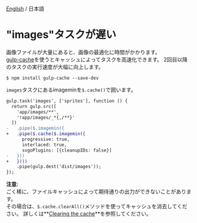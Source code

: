 [English](../help/images-performance.md) / 日本語

# "images"タスクが遅い

画像ファイルが大量にあると、画像の最適化に時間がかかります。  
[gulp-cache](https://github.com/jgable/gulp-cache)を使うとキャッシュによってタスクを高速化できます。
2回目以降のタスクの実行速度が大幅に向上します。

```
$ npm install gulp-cache --save-dev
```

`images`タスクにあるimageminを`$.cache()`で囲います。

```diff
gulp.task('images', ['sprites'], function () {
  return gulp.src([
    'app/images/**',
    '!app/images/_*{,/**}'
  ])
-   .pipe($.imagemin({
+   .pipe($.cache($.imagemin({
      progressive: true,
      interlaced: true,
      svgoPlugins: [{cleanupIDs: false}]
-   }))
+   })))
    .pipe(gulp.dest('dist/images'));
});
```

**注意:**  
ごく稀に、ファイルキャッシュによって期待通りの出力ができないことがあります。  
その場合は、`$.cache.clearAll()`メソッドを使ってキャッシュを消去してください。
詳しくは**[Clearing the cache](https://github.com/jgable/gulp-cache#clearing-the-cache)**を参照してください。

